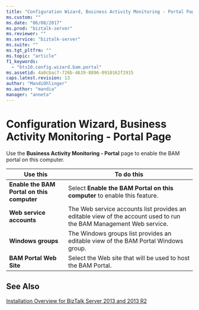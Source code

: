 ```yaml
---
title: "Configuration Wizard, Business Activity Monitoring - Portal Page | Microsoft Docs"
ms.custom: ""
ms.date: "06/08/2017"
ms.prod: "biztalk-server"
ms.reviewer: ""
ms.service: "biztalk-server"
ms.suite: ""
ms.tgt_pltfrm: ""
ms.topic: "article"
f1_keywords: 
  - "bts10.config.wizard.bam.portal"
ms.assetid: 4a0cbac7-726b-4619-8896-0910162f2915
caps.latest.revision: 13
author: "MandiOhlinger"
ms.author: "mandia"
manager: "anneta"
---
```

# Configuration Wizard, Business Activity Monitoring - Portal Page
Use the **Business Activity Monitoring - Portal** page to enable the BAM portal on this computer.  
  
|Use this|To do this|  
|--------------|----------------|  
|**Enable the BAM Portal on this computer**|Select **Enable the BAM Portal on this computer** to enable this feature.|  
|**Web service accounts**|The Web service accounts list provides an editable view of the account used to run the BAM Management Web service.|  
|**Windows groups**|The Windows groups list provides an editable view of the BAM Portal Windows group.|  
|**BAM Portal Web Site**|Select the Web site that will be used to host the BAM Portal.|  
  
## See Also  
 [Installation Overview for BizTalk Server 2013 and 2013 R2](http://msdn.microsoft.com/library/8041926c-cfc9-4eaf-9c28-a2c6e8015bc5)   

